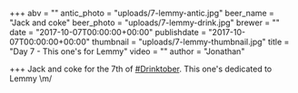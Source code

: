 +++
abv = ""
antic_photo = "uploads/7-lemmy-antic.jpg"
beer_name = "Jack and coke"
beer_photo = "uploads/7-lemmy-drink.jpg"
brewer = ""
date = "2017-10-07T00:00:00+00:00"
publishdate = "2017-10-07T00:00:00+00:00"
thumbnail = "uploads/7-lemmy-thumbnail.jpg"
title = "Day 7 - This one's for Lemmy"
video = ""
author = "Jonathan"

+++
Jack and coke for the 7th of [#Drinktober](https://www.facebook.com/hashtag/drinktober?epa=HASHTAG). This one's dedicated to Lemmy \\m/